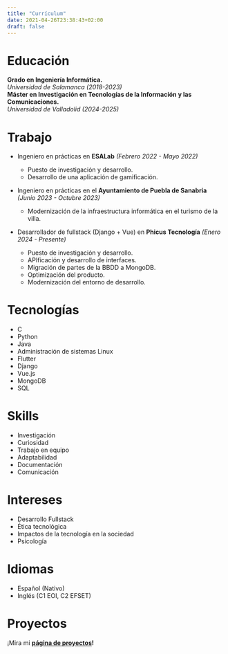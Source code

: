 ```yaml
---
title: "Currículum"
date: 2021-04-26T23:38:43+02:00
draft: false
---
```


# Educación

**Grado en Ingeniería Informática.**  
*Universidad de Salamanca (2018-2023)*   
**Máster en Investigación en Tecnologías de la Información y las Comunicaciones.**  
*Universidad de Valladolid (2024-2025)*   

# Trabajo

- Ingeniero en prácticas en **ESALab** *(Febrero 2022 - Mayo 2022)*   
    - Puesto de investigación y desarrollo.
    - Desarrollo de una aplicación de gamificación.

- Ingeniero en prácticas en el **Ayuntamiento de Puebla de Sanabria** *(Junio 2023 - Octubre 2023)*   
    - Modernización de la infraestructura informática en el turismo de la villa.

- Desarrollador de fullstack (Django + Vue) en **Phicus Tecnología** *(Enero 2024 - Presente)*   
    - Puesto de investigación y desarrollo.
    - APIficación y desarrollo de interfaces.
    - Migración de partes de la BBDD a MongoDB.
    - Optimización del producto.
    - Modernización del entorno de desarrollo.

# Tecnologías  

- C
- Python
- Java
- Administración de sistemas Linux 
- Flutter
- Django
- Vue.js
- MongoDB
- SQL

# Skills

- Investigación
- Curiosidad
- Trabajo en equipo
- Adaptabilidad
- Documentación
- Comunicación

# Intereses  

- Desarrollo Fullstack
- Ética tecnológica
- Impactos de la tecnología en la sociedad
- Psicología

# Idiomas

- Español (Nativo)
- Inglés (C1 EOI, C2 EFSET)

# Proyectos

¡Mira mi **[página de proyectos](/es/projects)!**
